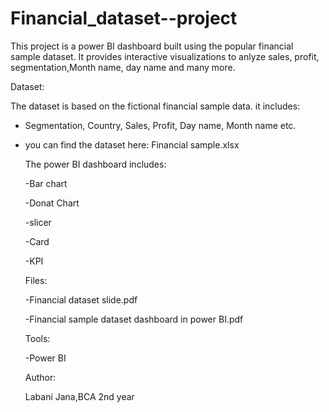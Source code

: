 # Financial_dataset--project
This project is a power BI dashboard built using the popular financial sample dataset. It provides interactive visualizations to anlyze sales, profit, segmentation,Month name, day name and many more.

Dataset:

The dataset is based on the fictional financial sample data. it includes:

- Segmentation, Country, Sales, Profit, Day name, Month name etc.

- you can find the dataset here:
  Financial sample.xlsx

  The power BI dashboard includes:

  -Bar chart

  -Donat Chart

  -slicer

  -Card

  -KPI

  Files:

  -Financial dataset slide.pdf

  -Financial sample dataset dashboard in power BI.pdf

  Tools:

  -Power BI

  Author:

  Labani Jana,BCA 2nd year
